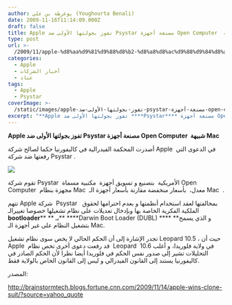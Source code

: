 ```yaml
---
author: يوغرطة بن علي (Youghourta Benali)
date: 2009-11-16T11:14:09.000Z
draft: false
title: Apple تفوز بجولتها الأولى ضد Psystar مصنعة أجهزة Open Computer  شبيهة Mac
type: post
url: >-
  /2009/11/apple-%d8%aa%d9%81%d9%88%d8%b2-%d8%a8%d8%ac%d9%88%d9%84%d8%aa%d9%87%d8%a7-%d8%a7%d9%84%d8%a3%d9%88%d9%84%d9%89-%d8%b6%d8%af-psystar-%d9%85%d8%b5%d9%86%d8%b9%d8%a9-%d8%a3%d8%ac%d9%87%d8%b2%d8%a9-open-c/
categories:
  - Apple
  - أخبار الشركات
  - عتاد
tags:
  - Apple
  - Psystar
coverImage: >-
  /static/images/apple-تفوز-بجولتها-الأولى-ضد-psystar-مصنعة-أجهزة-open-c/logo.png
excerpt: "**Apple تفوز بجولتها الأولى ضد ****Psystar**** مصنعة أجهزة Open Computer \_شبيهة Mac**\n\nأصدرت المحكمة الفيدرالية في كاليفورنيا حكما لصالح شركة Apple \_في الدعوى التي رفعتها ضد شركة Psystar .\n\n\n\nتقوم شركة Psystar\_ الأمريكية \_بتصنيع و تسويق أجهزة\_ مكتبية مسماة Open Computer \_مجهزة"
---
```

**Apple تفوز بجولتها الأولى ضد ****Psystar**** مصنعة أجهزة Open Computer  شبيهة Mac**

أصدرت المحكمة الفيدرالية في كاليفورنيا حكما لصالح شركة Apple  في الدعوى التي رفعتها ضد شركة Psystar .

![](/static/images/apple-تفوز-بجولتها-الأولى-ضد-psystar-مصنعة-أجهزة-open-c/logo.png)

تقوم شركة Psystar  الأمريكية  بتصنيع و تسويق أجهزة  مكتبية مسماة Open Computer  مجهزة بنظام Mac  معدل،  بأسعار منخفضة مقارنة بأسعار أجهزة الـ Mac  .

تتهم Apple شركة  Psystar   بمخالفتها لعقد استخدام أنظمتها و بعدم احترامها لحقوق الملكية الفكرية الخاصة بها وبإدخال تعديلات على نظام تشغيلها خصوصا تغييرالـ **bootloader**\*\* \*\* بـ\*\* \*\*\*\*Darwin Boot Loader (DUBL) \*\*\*\* \*\*و الذي يسمح بتشغيل النظام على غير أجهزة الـ Mac.

تجدر الإشارة إلى أن الحكم الحالي لا يخص سوى نظام تشغيل Leopard 10.5 ، حيث أن Apple  قد رفعت دعوى أخرى تخص نظام  Leopard  10.6 في ولاية فلوريدا، و أغلب التحليلات تشير إلى صدور نفس الحكم في فلوريدا أيضا نظرا لأن الحكم الصادر في كاليفورنيا يستند إلى القانون الفيدرالي و ليس إلى القانون الخاص بالولاية فقط.

المصدر:

<http://brainstormtech.blogs.fortune.cnn.com/2009/11/14/apple-wins-clone-suit/?source=yahoo_quote>
